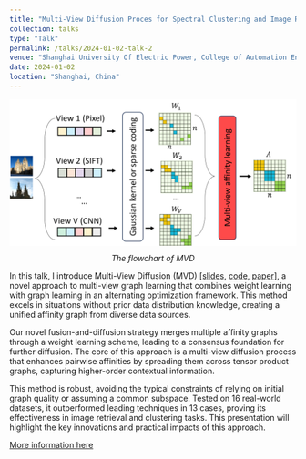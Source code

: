 ```yaml
---
title: "Multi-View Diffusion Proces for Spectral Clustering and Image Retrieval"
collection: talks
type: "Talk"
permalink: /talks/2024-01-02-talk-2
venue: "Shanghai University Of Electric Power, College of Automation Engineering"
date: 2024-01-02
location: "Shanghai, China"
---
```




<p align="center">
  <img src="/images/mvd-flowchart.png" alt="MVD" width="600"/>
  <br/>
  <em style="margin-top: 10px; display: block;">The flowchart of MVD</em>
</p>

In this talk, I introduce Multi-View Diffusion (MVD) [[slides](/files/mvd-slides.pdf), [code](https://github.com/qilinli/Multi-View-Diffusion-MVD), [paper](https://ieeexplore.ieee.org/document/10214517)], a novel approach to multi-view graph learning that combines weight learning with graph learning in an alternating optimization framework. This method excels in situations without prior data distribution knowledge, creating a unified affinity graph from diverse data sources.

Our novel fusion-and-diffusion strategy merges multiple affinity graphs through a weight learning scheme, leading to a consensus foundation for further diffusion. The core of this approach is a multi-view diffusion process that enhances pairwise affinities by spreading them across tensor product graphs, capturing higher-order contextual information.

This method is robust, avoiding the typical constraints of relying on initial graph quality or assuming a common subspace. Tested on 16 real-world datasets, it outperformed leading techniques in 13 cases, proving its effectiveness in image retrieval and clustering tasks. This presentation will highlight the key innovations and practical impacts of this approach.

[More information here](https://news.shiep.edu.cn/c4/d8/c3155a247000/page.htm)